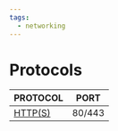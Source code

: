 ```yaml
---
tags:
  - networking
---
```


# Protocols

| **PROTOCOL**                | **PORT** |
| --------------------------- | -------- |
| [HTTP(S)](HTTP(S)/index.md) | 80/443   |

